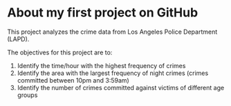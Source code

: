 # About my first project on GitHub

This project analyzes the crime data from Los Angeles Police Department (LAPD). 

The objectives for this project are to:
  1. Identify the time/hour with the highest frequency of crimes
  2. Identify the area with the largest frequency of night crimes (crimes committed between 10pm and 3:59am)
  3. Identify the number of crimes committed against victims of different age groups
